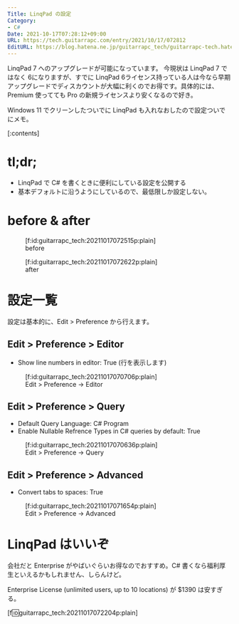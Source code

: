 ```yaml
---
Title: LinqPad の設定
Category:
- C#
Date: 2021-10-17T07:28:12+09:00
URL: https://tech.guitarrapc.com/entry/2021/10/17/072812
EditURL: https://blog.hatena.ne.jp/guitarrapc_tech/guitarrapc-tech.hatenablog.com/atom/entry/13574176438023286190
---
```


LinqPad 7 へのアップグレードが可能になっています。
今現状は LinqPad 7 ではなく 6になりますが、すでに LinqPad 6ライセンス持っている人は今なら早期アップグレードでディスカウントが大幅に利くのでお得です。具体的には、Premium 使ってても Pro の新規ライセンスより安くなるので好き。

Windows 11 でクリーンしたついでに LinqPad も入れなおしたので設定ついでにメモ。

[:contents]

# tl;dr;

* LinqPad で C# を書くときに便利にしている設定を公開する
* 基本デフォルトに沿うようにしているので、最低限しか設定しない。

# before & after

<figure class="figure-image figure-image-fotolife" title="before">[f:id:guitarrapc_tech:20211017072515p:plain]<figcaption>before</figcaption></figure>

<figure class="figure-image figure-image-fotolife" title="after">[f:id:guitarrapc_tech:20211017072622p:plain]<figcaption>after</figcaption></figure>

# 設定一覧

設定は基本的に、Edit > Preference から行えます。

## Edit > Preference > Editor

* Show line numbers in editor: True (行を表示します)

<figure class="figure-image figure-image-fotolife" title="Edit &gt; Preference -&gt; Editor">[f:id:guitarrapc_tech:20211017070706p:plain]<figcaption>Edit &gt; Preference -&gt; Editor</figcaption></figure>


## Edit > Preference > Query

* Default Query Language: C# Program
* Enable Nullable Refrence Types in C# queries by default: True

<figure class="figure-image figure-image-fotolife" title="Edit &gt; Preference -&gt; Query">[f:id:guitarrapc_tech:20211017070636p:plain]<figcaption>Edit &gt; Preference -&gt; Query</figcaption></figure>

## Edit > Preference > Advanced

* Convert tabs to spaces: True

<figure class="figure-image figure-image-fotolife" title="Edit &gt; Preference -&gt; Advanced">[f:id:guitarrapc_tech:20211017071654p:plain]<figcaption>Edit &gt; Preference -&gt; Advanced</figcaption></figure>

# LinqPad はいいぞ

会社だと Enterprise がやばいぐらいお得なのでおすすめ。C# 書くなら福利厚生といえるかもしれません、しらんけど。

Enterprise License (unlimited users, up to 10 locations) が $1390 は安すぎる。

[f:id:guitarrapc_tech:20211017072204p:plain]
